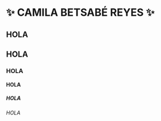 # :sparkles: CAMILA BETSABÉ REYES :sparkles:
## HOLA
## HOLA
### HOLA
#### HOLA
##### HOLA
###### HOLA
